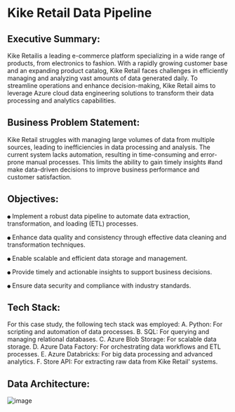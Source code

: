 # Kike Retail Data Pipeline

## Executive Summary:
Kike Retailis a leading e-commerce platform specializing in a wide range of
products, from electronics to fashion. With a rapidly growing customer base
and an expanding product catalog, Kike Retail faces challenges in efficiently
managing and analyzing vast amounts of data generated daily. To streamline
operations and enhance decision-making, Kike Retail aims to leverage Azure
cloud data engineering solutions to transform their data processing and
analytics capabilities.

## Business Problem Statement:
Kike Retail struggles with managing large volumes of data from multiple
sources, leading to inefficiencies in data processing and analysis. The
current system lacks automation, resulting in time-consuming and
error-prone manual processes. This limits the ability to gain timely insights
#and make data-driven decisions to improve business performance and
customer satisfaction.

## Objectives:
 `●` Implement a robust data pipeline to automate data extraction,
transformation, and loading (ETL) processes.

`●` Enhance data quality and consistency through effective data cleaning and
transformation techniques.

`●` Enable scalable and efficient data storage and management.

`●` Provide timely and actionable insights to support business decisions.

`●` Ensure data security and compliance with industry standards.

## Tech Stack:
For this case study, the following tech stack was employed:
A. Python: For scripting and automation of data processes.
B. SQL: For querying and managing relational databases.
C. Azure Blob Storage: For scalable data storage.
D. Azure Data Factory: For orchestrating data workflows and ETL processes.
E. Azure Databricks: For big data processing and advanced analytics.
F. Store API: For extracting raw data from Kike Retail' systems.

## Data Architecture:

![image](https://github.com/user-attachments/assets/b4dcdc68-3946-4ae1-a148-bc284f91e308)


## 



